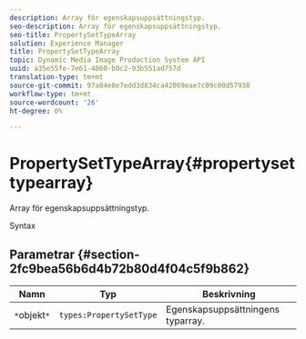 ```yaml
---
description: Array för egenskapsuppsättningstyp.
seo-description: Array för egenskapsuppsättningstyp.
seo-title: PropertySetTypeArray
solution: Experience Manager
title: PropertySetTypeArray
topic: Dynamic Media Image Production System API
uuid: a35e55fe-7e61-4060-b0c2-93b551ad757d
translation-type: tm+mt
source-git-commit: 97a84e8e7edd3d834ca42069eae7c09c00d57938
workflow-type: tm+mt
source-wordcount: '26'
ht-degree: 0%

---
```



# PropertySetTypeArray{#propertysettypearray}

Array för egenskapsuppsättningstyp.

Syntax

## Parametrar {#section-2fc9bea56b6d4b72b80d4f04c5f9b862}

| Namn | Typ | Beskrivning |
|---|---|---|
| `*`objekt`*` | `types:PropertySetType` | Egenskapsuppsättningens typarray. |

